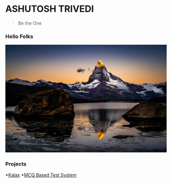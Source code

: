 # ASHUTOSH TRIVEDI
> Be the One
### Hello Folks
![background-image](https://github.com/code-ashutosh/Username/blob/master/images/background.jpg)
### Projects
*[Kalax](https://kalax.netlify.app/)
*[MCQ Based Test System](https://ecell-hbtu.web.app/)